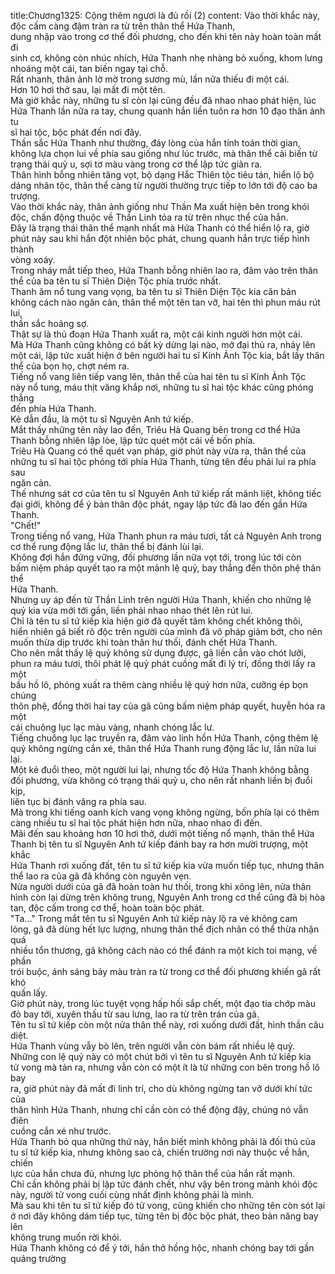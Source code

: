 title:Chương1325: Cộng thêm ngươi là đủ rồi (2)
content:
Vào thời khắc này, độc cấm càng đậm tràn ra từ trên thân thể Hứa Thanh,<br>dung nhập vào trong cơ thể đối phương, cho đến khi tên này hoàn toàn mất đi<br>sinh cơ, không còn nhúc nhích, Hứa Thanh nhẹ nhàng bỏ xuống, khom lưng<br>nhoáng một cái, tan biến ngay tại chỗ.<br>Rất nhanh, thân ảnh lờ mờ trong sương mù, lần nữa thiếu đi một cái.<br>Hơn 10 hơi thở sau, lại mất đi một tên.<br>Mà giờ khắc này, những tu sĩ còn lại cũng đều đã nhao nhao phát hiện, lúc<br>Hứa Thanh lần nữa ra tay, chung quanh hắn liền tuôn ra hơn 10 đạo thân ảnh tu<br>sĩ hai tộc, bộc phát đến nơi đây.<br>Thần sắc Hứa Thanh như thường, đáy lòng của hắn tính toán thời gian,<br>không lựa chọn lui về phía sau giống như lúc trước, mà thân thể cải biến từ<br>trạng thái quỷ u, sợi tơ màu vàng trong cơ thể lập tức giãn ra.<br>Thân hình bỗng nhiên tăng vọt, bộ dạng Hắc Thiên tộc tiêu tán, hiển lộ bộ<br>dáng nhân tộc, thân thể càng từ người thường trực tiếp to lớn tới độ cao ba<br>trượng.<br>Vào thời khắc này, thân ảnh giống như Thần Ma xuất hiện bên trong khói<br>độc, chấn động thuộc về Thần Linh tỏa ra từ trên nhục thể của hắn.<br>Đây là trạng thái thân thể mạnh nhất mà Hứa Thanh có thể hiển lộ ra, giờ<br>phút này sau khi hắn đột nhiên bộc phát, chung quanh hắn trực tiếp hình thành<br>vòng xoáy.<br>Trong nháy mắt tiếp theo, Hứa Thanh bỗng nhiên lao ra, đâm vào trên thân<br>thể của ba tên tu sĩ Thiên Diện Tộc phía trước nhất.<br>Thanh âm nổ tung vang vọng, ba tên tu sĩ Thiên Diện Tộc kia căn bản<br>không cách nào ngăn cản, thân thể một tên tan vỡ, hai tên thì phun máu rút lui,<br>thần sắc hoảng sợ.<br>Thật sự là thủ đoạn Hứa Thanh xuất ra, một cái kinh người hơn một cái.<br>Mà Hứa Thanh cũng không có bất kỳ dừng lại nào, mở đại thủ ra, nhảy lên<br>một cái, lập tức xuất hiện ở bên người hai tu sĩ Kính Ảnh Tộc kia, bắt lấy thân<br>thể của bọn họ, chợt ném ra.<br>Tiếng nổ vang liên tiếp vang lên, thân thể của hai tên tu sĩ Kính Ảnh Tộc<br>này nổ tung, máu thịt văng khắp nơi, những tu sĩ hai tộc khác cũng phóng thẳng<br>đến phía Hứa Thanh.<br>Kẻ dẫn đầu, là một tu sĩ Nguyên Anh tứ kiếp.<br>Mắt thấy những tên này lao đến, Triêu Hà Quang bên trong cơ thể Hứa<br>Thanh bỗng nhiên lập lòe, lập tức quét một cái về bốn phía.<br>Triêu Hà Quang có thể quét vạn pháp, giờ phút này vừa ra, thân thể của<br>những tu sĩ hai tộc phóng tới phía Hứa Thanh, từng tên đều phải lui ra phía sau<br>ngăn cản.<br>Thế nhưng sát cơ của tên tu sĩ Nguyên Anh tứ kiếp rất mãnh liệt, không tiếc<br>đại giới, không để ý bản thân độc phát, ngay lập tức đã lao đến gần Hứa Thanh.<br>"Chết!"<br>Trong tiếng nổ vang, Hứa Thanh phun ra máu tươi, tất cả Nguyên Anh trong<br>cơ thể rung động lắc lư, thân thể bị đánh lùi lại.<br>Không đợi hắn đứng vững, đối phương lần nữa vọt tới, trong lúc tới còn<br>bấm niệm pháp quyết tạo ra một mảnh lệ quỷ, bay thẳng đến thôn phệ thân thể<br>Hứa Thanh.<br>Nhưng uy áp đến từ Thần Linh trên người Hứa Thanh, khiến cho những lệ<br>quỷ kia vừa mới tới gần, liền phải nhao nhao thét lên rút lui.<br>Chỉ là tên tu sĩ tứ kiếp kia hiện giờ đã quyết tâm không chết không thôi,<br>hiển nhiên gã biết rõ độc trên người của mình đã vô pháp giảm bớt, cho nên<br>muốn thừa dịp trước khi toàn thân hư thối, đánh chết Hứa Thanh.<br>Cho nên mắt thấy lệ quỷ không sử dụng được, gã liền cắn vào chót lưỡi,<br>phun ra máu tươi, thôi phát lệ quỷ phát cuồng mất đi lý trí, đồng thời lấy ra một<br>bầu hồ lô, phóng xuất ra thêm càng nhiều lệ quỷ hơn nữa, cưỡng ép bọn chúng<br>thôn phệ, đồng thời hai tay của gã cũng bấm niệm pháp quyết, huyễn hóa ra một<br>cái chuông lục lạc màu vàng, nhanh chóng lắc lư.<br>Tiếng chuông lục lạc truyền ra, đâm vào linh hồn Hứa Thanh, cộng thêm lệ<br>quỷ không ngừng cắn xé, thân thể Hứa Thanh rung động lắc lư, lần nữa lui lại.<br>Một kẻ đuổi theo, một người lui lại, nhưng tốc độ Hứa Thanh không bằng<br>đối phương, vừa không có trạng thái quỷ u, cho nên rất nhanh liền bị đuổi kịp,<br>liên tục bị đánh văng ra phía sau.<br>Mà trong khi tiếng oanh kích vang vọng không ngừng, bốn phía lại có thêm<br>càng nhiều tu sĩ hai tộc phát hiện hơn nữa, nhao nhao đi đến.<br>Mãi đến sau khoảng hơn 10 hơi thở, dưới một tiếng nổ mạnh, thân thể Hứa<br>Thanh bị tên tu sĩ Nguyên Anh tứ kiếp đánh bay ra hơn mười trượng, một khắc<br>Hứa Thanh rơi xuống đất, tên tu sĩ tứ kiếp kia vừa muốn tiếp tục, nhưng thân<br>thể lao ra của gã đã không còn nguyên vẹn.<br>Nửa người dưới của gã đã hoàn toàn hư thối, trong khi xông lên, nửa thân<br>hình còn lại dừng trên không trung, Nguyên Anh trong cơ thể cũng đã bị hòa<br>tan, độc cấm trong cơ thể, hoàn toàn bộc phát.<br>"Ta..." Trong mắt tên tu sĩ Nguyên Anh tứ kiếp này lộ ra vẻ không cam<br>lòng, gã đã dùng hết lực lượng, nhưng thân thể địch nhân có thể thừa nhận quá<br>nhiều tổn thương, gã không cách nào có thể đánh ra một kích toi mạng, về phần<br>trói buộc, ánh sáng bảy màu tràn ra từ trong cơ thể đối phương khiến gã rất khó<br>quấn lấy.<br>Giờ phút này, trong lúc tuyệt vọng hấp hối sắp chết, một đạo tia chớp màu<br>đỏ bay tới, xuyên thấu từ sau lưng, lao ra từ trên trán của gã.<br>Tên tu sĩ tứ kiếp còn một nửa thân thể này, rơi xuống dưới đất, hình thần câu<br>diệt.<br>Hứa Thanh vùng vẫy bò lên, trên người vẫn còn bám rất nhiều lệ quỷ.<br>Những con lệ quỷ này có một chút bởi vì tên tu sĩ Nguyên Anh tứ kiếp kia<br>tử vong mà tản ra, nhưng vẫn còn có một ít là từ những con bên trong hồ lô bay<br>ra, giờ phút này đã mất đi linh trí, cho dù không ngừng tan vỡ dưới khí tức của<br>thân hình Hứa Thanh, nhưng chỉ cần còn có thể động đậy, chúng nó vẫn điên<br>cuồng cắn xé như trước.<br>Hứa Thanh bỏ qua những thứ này, hắn biết mình không phải là đối thủ của<br>tu sĩ tứ kiếp kia, nhưng không sao cả, chiến trường nơi này thuộc về hắn, chiến<br>lực của hắn chưa đủ, nhưng lực phòng hộ thân thể của hắn rất mạnh.<br>Chỉ cần không phải bị lập tức đánh chết, như vậy bên trong mảnh khói độc<br>này, người tử vong cuối cùng nhất định không phải là mình.<br>Mà sau khi tên tu sĩ tứ kiếp đó tử vong, cũng khiến cho những tên còn sót lại<br>ở nơi đây không dám tiếp tục, từng tên bị độc bộc phát, theo bản năng bay lên<br>không trung muốn rời khỏi.<br>Hứa Thanh không có để ý tới, hắn thở hồng hộc, nhanh chóng bay tới gần<br>quảng trường